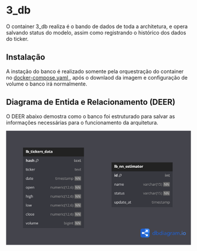# 3_db

O container 3_db realiza é o bando de dados de toda a architetura, e opera salvando status do modelo, assim como registrando o histórico dos dados do ticker. 


## Instalação

  A instação do banco é realizado somente pela orquestração do container no [docker-compose.yaml ](../docker-compose.yaml), após o downlaod da imagem e configuração de volume o banco irá normalmente.
  
## Diagrama de Entida e Relacionamento (DEER)

  O DEER abaixo demostra como o banco foi estruturado para salvar as informações necessárias para o funcionamento da arquitetura.

![Arquitetura](./deer.png)





